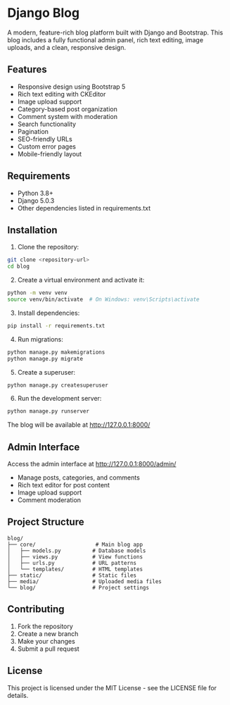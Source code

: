 # Django Blog

A modern, feature-rich blog platform built with Django and Bootstrap. This blog includes a fully functional admin panel, rich text editing, image uploads, and a clean, responsive design.

## Features

- Responsive design using Bootstrap 5
- Rich text editing with CKEditor
- Image upload support
- Category-based post organization
- Comment system with moderation
- Search functionality
- Pagination
- SEO-friendly URLs
- Custom error pages
- Mobile-friendly layout

## Requirements

- Python 3.8+
- Django 5.0.3
- Other dependencies listed in requirements.txt

## Installation

1. Clone the repository:
```bash
git clone <repository-url>
cd blog
```

2. Create a virtual environment and activate it:
```bash
python -m venv venv
source venv/bin/activate  # On Windows: venv\Scripts\activate
```

3. Install dependencies:
```bash
pip install -r requirements.txt
```

4. Run migrations:
```bash
python manage.py makemigrations
python manage.py migrate
```

5. Create a superuser:
```bash
python manage.py createsuperuser
```

6. Run the development server:
```bash
python manage.py runserver
```

The blog will be available at http://127.0.0.1:8000/

## Admin Interface

Access the admin interface at http://127.0.0.1:8000/admin/
- Manage posts, categories, and comments
- Rich text editor for post content
- Image upload support
- Comment moderation

## Project Structure

```
blog/
├── core/                   # Main blog app
│   ├── models.py          # Database models
│   ├── views.py           # View functions
│   ├── urls.py            # URL patterns
│   └── templates/         # HTML templates
├── static/                # Static files
├── media/                 # Uploaded media files
└── blog/                  # Project settings
```

## Contributing

1. Fork the repository
2. Create a new branch
3. Make your changes
4. Submit a pull request

## License

This project is licensed under the MIT License - see the LICENSE file for details. 